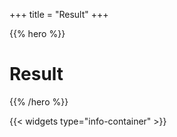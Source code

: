 +++
title = "Result"
+++

{{% hero %}}

# Result

{{% /hero %}}

{{< widgets type="info-container" >}}
